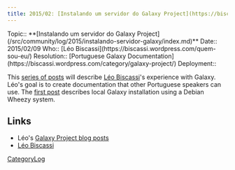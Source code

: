 ```yaml
---
title: 2015/02: [Instalando um servidor do Galaxy Project](https://biscassi.wordpress.com/category/galaxy-project/)
---
```





<div class='logbox'>
 Topic:: **[Instalando um servidor do Galaxy Project](/src/community/log/2015/instalando-servidor-galaxy/index.md)**
 Date:: 2015/02/09
 Who:: [Léo Biscassi](https://biscassi.wordpress.com/quem-sou-eu/)
 Resolution:: [Portuguese Galaxy Documentation](https://biscassi.wordpress.com/category/galaxy-project/)
 Deployment:: 
</div>

This [series of posts](https://biscassi.wordpress.com/category/galaxy-project/) will describe [Léo Biscassi](https://biscassi.wordpress.com/quem-sou-eu/)'s experience with Galaxy.  Léo's goal is to create documentation that other Portuguese speakers can use.  The [first post](https://biscassi.wordpress.com/2015/02/09/instalando-um-servidor-do-galaxy-project-1/) describes local Galaxy installation using a Debian Wheezy system.

## Links

* Léo's [Galaxy Project blog posts](https://biscassi.wordpress.com/category/galaxy-project/)
* [Léo Biscassi](https://biscassi.wordpress.com/quem-sou-eu/)

[CategoryLog](/src/category-log/index.md)
